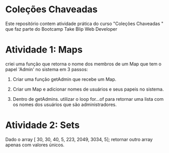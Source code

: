 # Coleções Chaveadas

 Este repositório contem atividade prática do curso "Coleções Chaveadas " que faz parte do Bootcamp Take Blip Web Developer

# Atividade 1: Maps
criei uma função  que retorna o nome dos membros de um Map que tem o papel 'Admin' no sistema em 3 passos:

1) Criar uma função getAdmin que recebe um Map.

2) Criar um Map e adicionar nomes de usuários e seus papeis no sistema.

3) Dentro de getAdmins. utilizar o loop for...of para retornar uma lista com os nomes dos usuários que são administradores.



# Atividade 2: Sets

Dado o array  [ 30, 30, 40, 5, 223, 2049, 3034, 5]; retornar outro array apenas com valores únicos.
